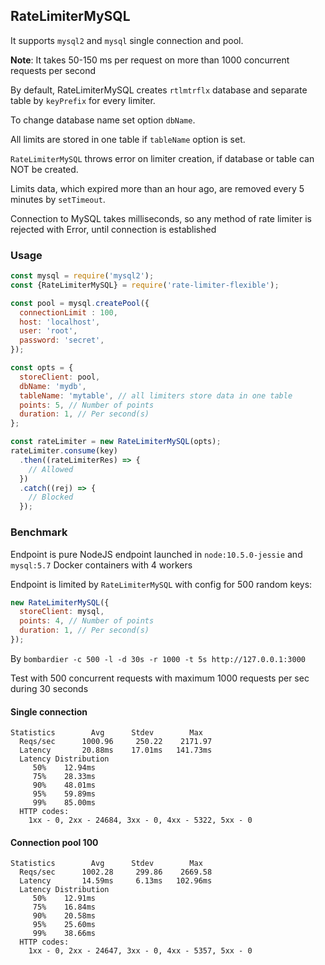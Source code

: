 ## RateLimiterMySQL

It supports `mysql2` and `mysql` single connection and pool.

**Note**: It takes 50-150 ms per request on more than 1000 concurrent requests per second

By default, RateLimiterMySQL creates `rtlmtrflx` database and separate table by `keyPrefix` for every limiter.

To change database name set option `dbName`.

All limits are stored in one table if `tableName` option is set.

`RateLimiterMySQL` throws error on limiter creation, if database or table can NOT be created.

Limits data, which expired more than an hour ago, are removed every 5 minutes by `setTimeout`.

Connection to MySQL takes milliseconds, so any method of rate limiter is rejected with Error, until connection is established

### Usage

```javascript
const mysql = require('mysql2');
const {RateLimiterMySQL} = require('rate-limiter-flexible');

const pool = mysql.createPool({
  connectionLimit : 100,
  host: 'localhost',
  user: 'root',
  password: 'secret',
});

const opts = {
  storeClient: pool,
  dbName: 'mydb',
  tableName: 'mytable', // all limiters store data in one table
  points: 5, // Number of points
  duration: 1, // Per second(s)
};

const rateLimiter = new RateLimiterMySQL(opts);
rateLimiter.consume(key)
  .then((rateLimiterRes) => {
    // Allowed
  })
  .catch((rej) => {
    // Blocked
  });
```

### Benchmark

Endpoint is pure NodeJS endpoint launched in `node:10.5.0-jessie` and `mysql:5.7` Docker containers with 4 workers

Endpoint is limited by `RateLimiterMySQL` with config for 500 random keys:

```javascript
new RateLimiterMySQL({
  storeClient: mysql,
  points: 4, // Number of points
  duration: 1, // Per second(s)
});
```

By `bombardier -c 500 -l -d 30s -r 1000 -t 5s http://127.0.0.1:3000`

Test with 500 concurrent requests with maximum 1000 requests per sec during 30 seconds

#### Single connection

```text
Statistics        Avg      Stdev        Max
  Reqs/sec      1000.96     250.22    2171.97
  Latency       20.88ms    17.01ms   141.73ms
  Latency Distribution
     50%    12.94ms
     75%    28.33ms
     90%    48.01ms
     95%    59.89ms
     99%    85.00ms
  HTTP codes:
    1xx - 0, 2xx - 24684, 3xx - 0, 4xx - 5322, 5xx - 0
```

#### Connection pool 100

```text
Statistics        Avg      Stdev        Max
  Reqs/sec      1002.28     299.86    2669.58
  Latency       14.59ms     6.13ms   102.96ms
  Latency Distribution
     50%    12.91ms
     75%    16.84ms
     90%    20.58ms
     95%    25.60ms
     99%    38.66ms
  HTTP codes:
    1xx - 0, 2xx - 24647, 3xx - 0, 4xx - 5357, 5xx - 0
```
